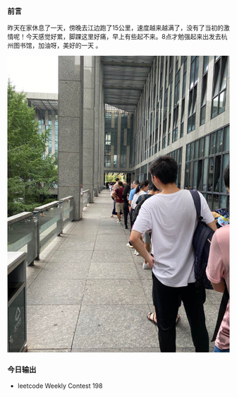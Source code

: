 ### 前言  
昨天在家休息了一天，傍晚去江边跑了15公里，速度越来越满了，没有了当初的激情呢！今天感觉好累，脚踝这里好痛，早上有些起不来。8点才勉强起来出发去杭州图书馆，加油呀，美好的一天 。

<img src='./images/7-19.jpeg'/>

### 今日输出 
- leetcode Weekly Contest 198